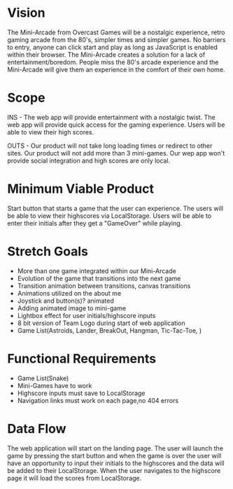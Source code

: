 # Vision

The Mini-Arcade from Overcast Games will be a nostalgic experience, retro gaming arcade from the 80's, simpler times and simpler games. No barriers to entry, anyone can click start and play as long as JavaScript is enabled within their browser. The Mini-Arcade creates a solution for a lack of entertainment/boredom. People miss the 80's arcade experience and the Mini-Arcade will give them an experience in the comfort of their own home.

# Scope
INS -
The web app will provide entertainment with a nostalgic twist. The web app will provide quick access for the gaming experience. Users will be able to view their high scores. 

OUTS -
Our product will not take long loading times or redirect to other sites. Our product will not add more than 3 mini-games. Our wep app won't provide social integration and high scores are only local.

# Minimum Viable Product
Start button that starts a game that the user can experience. The users will be able to view their highscores via LocalStorage. Users will be able to enter their initials after they get a "GameOver" while playing.

# Stretch Goals
- More than one game integrated within our Mini-Arcade 
- Evolution of the game that transitions into the next game 
- Transition animation between transitions, canvas transitions
- Animations utilized on the about me
- Joystick and button(s)? animated
- Adding animated image to mini-game
- Lightbox effect for user initials/highscore inputs
- 8 bit version of Team Logo during start of web application
- Game List(Astroids, Lander, BreakOut, Hangman, Tic-Tac-Toe, )

# Functional Requirements
- Game List(Snake)
- Mini-Games have to work
- Highscore inputs must save to LocalStorage
- Navigation links must work on each page,no 404 errors
# Data Flow
The web application will start on the landing page. The user will launch the game by pressing the start button and when the game is over the user will have an opportunity to input their initials to the highscores and the data will be added to their LocalStorage. When the user navigates to the highscore page it will load the scores from LocalStorage. 